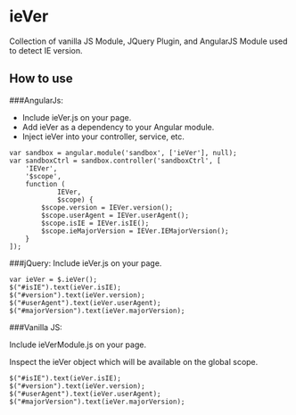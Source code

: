 ieVer
=====

Collection of vanilla JS Module, JQuery Plugin, and AngularJS Module used to detect IE version.

How to use
----------

###AngularJs:
* Include ieVer.js on your page.
* Add ieVer as a dependency to your Angular module.
* Inject ieVer into your controller, service, etc.
```
var sandbox = angular.module('sandbox', ['ieVer'], null);
var sandboxCtrl = sandbox.controller('sandboxCtrl', [
	'IEVer',
	'$scope',
	function (
			IEVer,
			$scope) {
		$scope.version = IEVer.version();
		$scope.userAgent = IEVer.userAgent();
		$scope.isIE = IEVer.isIE();
		$scope.ieMajorVersion = IEVer.IEMajorVersion();
	}
]);
```

###jQuery:
Include ieVer.js on your page.
```
var ieVer = $.ieVer();
$("#isIE").text(ieVer.isIE);
$("#version").text(ieVer.version);
$("#userAgent").text(ieVer.userAgent);
$("#majorVersion").text(ieVer.majorVersion);
```

###Vanilla JS:

Include ieVerModule.js on your page.

Inspect the ieVer object which will be available on the global scope.
```
$("#isIE").text(ieVer.isIE);
$("#version").text(ieVer.version);
$("#userAgent").text(ieVer.userAgent);
$("#majorVersion").text(ieVer.majorVersion);
```
